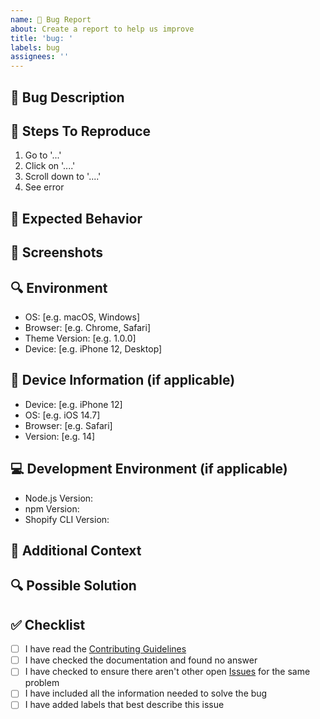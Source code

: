 ```yaml
---
name: 🐛 Bug Report
about: Create a report to help us improve
title: 'bug: '
labels: bug
assignees: ''
---
```


## 🐛 Bug Description
<!-- A clear and concise description of what the bug is -->

## 📝 Steps To Reproduce
1. Go to '...'
2. Click on '....'
3. Scroll down to '....'
4. See error

## 🤔 Expected Behavior
<!-- A clear and concise description of what you expected to happen -->

## 📸 Screenshots
<!-- If applicable, add screenshots to help explain your problem -->

## 🔍 Environment
- OS: [e.g. macOS, Windows]
- Browser: [e.g. Chrome, Safari]
- Theme Version: [e.g. 1.0.0]
- Device: [e.g. iPhone 12, Desktop]

## 📱 Device Information (if applicable)
- Device: [e.g. iPhone 12]
- OS: [e.g. iOS 14.7]
- Browser: [e.g. Safari]
- Version: [e.g. 14]

## 💻 Development Environment (if applicable)
- Node.js Version:
- npm Version:
- Shopify CLI Version:

## 📝 Additional Context
<!-- Add any other context about the problem here -->

## 🔍 Possible Solution
<!-- If you have suggestions on a fix for the bug, please describe it here -->

## ✅ Checklist
<!-- Put an x in the boxes that apply. -->
- [ ] I have read the [Contributing Guidelines](../../CONTRIBUTING.md)
- [ ] I have checked the documentation and found no answer
- [ ] I have checked to ensure there aren't other open [Issues](../issues) for the same problem
- [ ] I have included all the information needed to solve the bug
- [ ] I have added labels that best describe this issue
